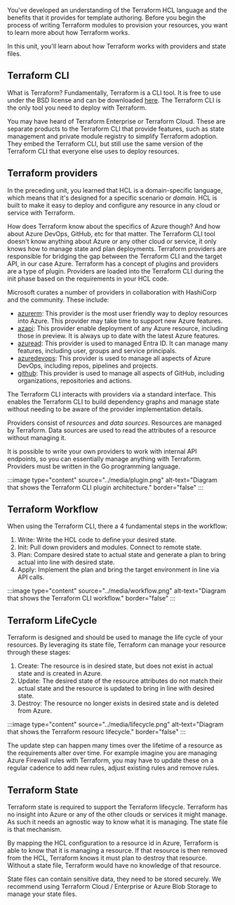 You've developed an understanding of the Terraform HCL language and the benefits that it provides for template authoring. Before you begin the process of writing Terraform modules to provision your resources, you want to learn more about how Terraform works.

In this unit, you'll learn about how Terraform works with providers and state files.

## Terraform CLI

What is Terraform? Fundamentally, Terraform is a CLI tool. It is free to use under the BSD license and can be downloaded [here](https://developer.hashicorp.com/terraform/install). The Terraform CLI is the only tool you need to deploy with Terraform.

You may have heard of Terraform Enterprise or Terraform Cloud. These are separate products to the Terraform CLI that provide features, such as state management and private module registry to simplify Terraform adoption. They embed the Terraform CLI, but still use the same version of the Terraform CLI that everyone else uses to deploy resources.

## Terraform providers

In the preceding unit, you learned that HCL is a domain-specific language, which means that it's designed for a specific scenario or _domain_. HCL is built to make it easy to deploy and configure any resource in any cloud or service with Terraform.

How does Terraform know about the specifics of Azure though? And how about Azure DevOps, GitHub, etc for that matter. The Terraform CLI tool doesn't know anything about Azure or any other cloud or service, it only knows how to manage state and plan deployments. Terraform providers are responsible for bridging the gap between the Terraform CLI and the target API, in our case Azure. Terraform has a concept of plugins and providers are a type of plugin. Providers are loaded into the Terraform CLI during the init phase based on the requirements in your HCL code.

Microsoft curates a number of providers in collaboration with HashiCorp and the community. These include:

* [azurerm](https://registry.terraform.io/providers/hashicorp/azurerm): This provider is the most user friendly way to deploy resources into Azure. This provider may take time to support new Azure features.
* [azapi](https://registry.terraform.io/providers/Azure/azapi): This provider enable deployment of any Azure resource, including those in preview. It is always up to date with the latest Azure features.
* [azuread](https://registry.terraform.io/providers/hashicorp/azuread): This provider is used to managed Entra ID. It can manage many features, including user, groups and service principals.
* [azuredevops](https://registry.terraform.io/providers/microsoft/azuredevops): This provider is used to manage all aspects of Azure DevOps, including repos, pipelines and projects.
* [github](https://registry.terraform.io/providers/integrations/github): This provider is used to manage all aspects of GitHub, including organizations, repositories and actions.

The Terraform CLI interacts with providers via a standard interface. This enables the Terraform CLI to build dependency graphs and manage state without needing to be aware of the provider implementation details.

Providers consist of _resources_ and _data sources_. Resources are managed by Terraform. Data sources are used to read the attributes of a resource without managing it.

It is possible to write your own providers to work with internal API endpoints, so you can essentially manage anything with Terraform. Providers must be written in the Go programming language.

:::image type="content" source="../media/plugin.png" alt-text="Diagram that shows the Terraform CLI plugin architecture." border="false" :::

## Terraform Workflow

When using the Terraform CLI, there a 4 fundamental steps in the workflow:

1. Write: Write the HCL code to define your desired state.
1. Init: Pull down providers and modules. Connect to remote state.
1. Plan: Compare desired state to actual state and generate a plan to bring actual into line with desired state.
1. Apply: Implement the plan and bring the target environment in line via API calls.

:::image type="content" source="../media/workflow.png" alt-text="Diagram that shows the Terraform CLI workflow." border="false" :::

## Terraform LifeCycle

Terraform is designed and should be used to manage the life cycle of your resources. By leveraging its state file, Terraform can manage your resource through these stages:

1. Create: The resource is in desired state, but does not exist in actual state and is created in Azure.
1. Update: The desired state of the resource attributes do not match their actual state and the resource is updated to bring in line with desired state.
1. Destroy: The resource no longer exists in desired state and is deleted from Azure.

:::image type="content" source="../media/lifecycle.png" alt-text="Diagram that shows the Terraform resourc lifecycle." border="false" :::

The update step can happen many times over the lifetime of a resource as the requirements alter over time. For example imagine you are managing Azure Firewall rules with Terraform, you may have to update these on a regular cadence to add new rules, adjust existing rules and remove rules.

## Terraform State

Terraform state is required to support the Terraform lifecycle. Terraform has no insight into Azure or any of the other clouds or services it might manage. As such it needs an agnostic way to know what it is managing. The state file is that mechanism.

By mapping the HCL configuration to a resource id in Azure, Terraform is able to know that it is managing a resource. If that resource is then removed from the HCL, Terraform knows it must plan to destroy that resource. Without a state file, Terraform would have no knowledge of that resource.

State files can contain sensitive data, they need to be stored securely. We recommend using Terraform Cloud / Enterprise or Azure Blob Storage to manage your state files.
